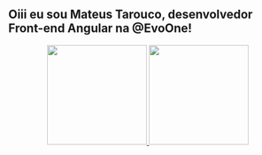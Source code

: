 ## Oiii eu sou Mateus Tarouco, desenvolvedor Front-end Angular na @EvoOne!
<div align="center">
  <a href="https://github.com/rafaballerini">
  <img height="180em" src="https://github-readme-stats.vercel.app/api?username=mateustarouco&show_icons=true&theme=dracula&include_all_commits=true&count_private=true"/>
  <img height="180em" src="https://github-readme-stats.vercel.app/api/top-langs/?username=mateustarouco&layout=compact&langs_count=7&theme=dracula"/>
</div>
